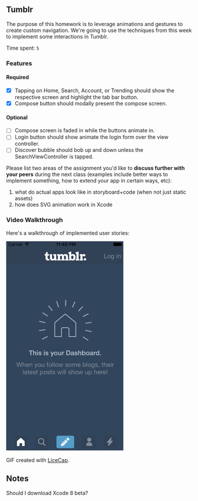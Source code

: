 ## Tumblr

The purpose of this homework is to leverage animations and gestures to create custom navigation. We're going to use the techniques from this week to implement some interactions in Tumblr.

Time spent: `5`

### Features

#### Required

- [x] Tapping on Home, Search, Account, or Trending should show the respective screen and highlight the tab bar button.
- [x] Compose button should modally present the compose screen.

#### Optional

- [ ] Compose screen is faded in while the buttons animate in.
- [ ] Login button should show animate the login form over the view controller.
- [ ] Discover bubble should bob up and down unless the SearchViewController is tapped.

Please list two areas of the assignment you'd like to **discuss further with your peers** during the next class (examples include better ways to implement something, how to extend your app in certain ways, etc):

1. what do actual apps look like in storyboard+code (when not just static assets)
2. how does SVG animation work in Xcode

### Video Walkthrough

Here's a walkthrough of implemented user stories:

![Demo GIF](assets/demo.gif)

GIF created with [LiceCap](http://www.cockos.com/licecap/).

## Notes

Should I download Xcode 8 beta?
